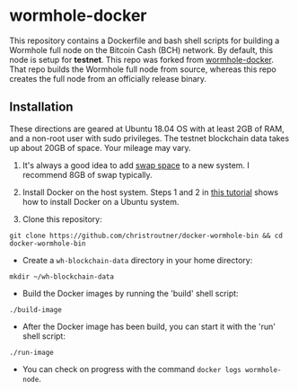 # wormhole-docker
This repository contains a Dockerfile and bash shell scripts for building
a Wormhole full node on the Bitcoin Cash (BCH) network. By default, this node
is setup for **testnet**. This repo was forked from
[wormhole-docker](https://github.com/christroutner/wormhole-docker). That repo
builds the Wormhole full node from source, whereas this repo creates the full
node from an officially release binary.


## Installation
These directions are geared at Ubuntu 18.04 OS with at least 2GB of RAM,
and a non-root user with sudo privileges.
The testnet blockchain data takes up about 20GB of space.
Your mileage may vary.

1. It's always a good idea to add
[swap space](https://www.digitalocean.com/community/tutorials/how-to-add-swap-space-on-ubuntu-16-04)
to a new system. I recommend 8GB of swap typically.

2. Install Docker on the host system. Steps 1 and 2 in
[this tutorial](https://www.digitalocean.com/community/tutorials/how-to-install-and-use-docker-on-ubuntu-16-04)
shows how to install Docker on a Ubuntu system.

3. Clone this repository:

`git clone https://github.com/christroutner/docker-wormhole-bin && cd docker-wormhole-bin`

* Create a `wh-blockchain-data` directory in your home directory:

`mkdir ~/wh-blockchain-data`

* Build the Docker images by running the 'build' shell script:

`./build-image`

* After the Docker image has been build, you can start it with the 'run' shell script:

`./run-image`

* You can check on progress with the command `docker logs wormhole-node`.
